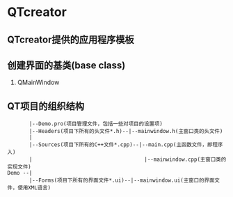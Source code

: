 # QTcreator

## QTcreator提供的应用程序模板

## 创建界面的基类(base class)
1. QMainWindow

## QT项目的组织结构
```
       |--Demo.pro(项目管理文件，包括一些对项目的设置项)
       |--Headers(项目下所有的头文件*.h)--|--mainwindow.h(主窗口类的头文件)
       |
       |--Sources(项目下所有的C++文件*.cpp)--|--main.cpp(主函数文件，即程序入)
       |                                    |--mainwindow.cpp(主窗口类的实现文件)
Demo --|
       |--Forms(项目下所有的界面文件*.ui)--|--mainwindow.ui(主窗口的界面文件，使用XML语言)
```